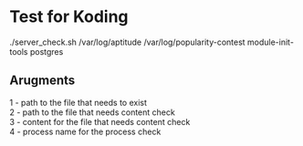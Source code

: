 # Test for Koding

./server_check.sh /var/log/aptitude /var/log/popularity-contest module-init-tools postgres

## Arugments

1 - path to the file that needs to exist  
2 - path to the file that needs content check  
3 - content for the file that needs content check  
4 - process name for the process check  